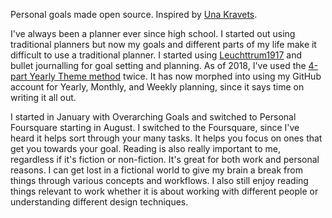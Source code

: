 
Personal goals made open source. Inspired by [Una Kravets](https://una.im/personal-goals-guide/).

I've always been a planner ever since high school. I started out using traditional planners but now my goals and different parts of my life make it difficult to use a traditional planner. I started using [Leuchttrum1917](https://www.leuchtturm1917.us/notebook-medium-a5-hardcover-249-numbered-pages.html) and bullet journalling for goal setting and planning. As of 2018, I've used the [4-part Yearly Theme method](https://inkandvolt.com/2017/12/your-2018-success-strategy-yearly-planning-part-4/) twice. It has now morphed into using my GitHub account for Yearly, Monthly, and Weekly planning, since it says time on writing it all out. 

I started in January with Overarching Goals and switched to Personal Foursquare starting in August. I switched to the Foursquare, since I've heard it helps sort through your many tasks. It helps you focus on ones that get you towards your goal. Reading is also really important to me, regardless if it's fiction or non-fiction. It's great for both work and personal reasons. I can get lost in a fictional world to give my brain a break from things through various concepts and workflows. I also still enjoy reading things relevant to work whether it is about working with different people or understanding different design techniques.
